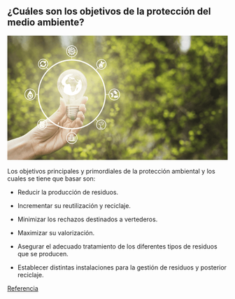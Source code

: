 ## ¿Cuáles son los objetivos de la protección del medio ambiente?
![image](4.PNG)

 Los objetivos principales y primordiales de la protección ambiental y los cuales se tiene que basar son:
 
- Reducir la producción de residuos.

- Incrementar su reutilización y reciclaje.

- Minimizar los rechazos destinados a vertederos.

- Maximizar su valorización.

- Asegurar el adecuado tratamiento de los diferentes tipos de residuos que se
producen.

- Establecer distintas instalaciones para la gestión de residuos y posterior reciclaje. 

[Referencia](https://www.tenerife.es/planes/PTEOResiduos/adjuntos/Info_SostenibilidadCap05.pdf)
